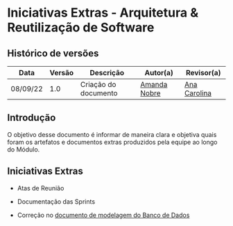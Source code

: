 # Iniciativas Extras - Arquitetura & Reutilização de Software

## Histórico de versões

| Data     | Versão | Descrição            | Autor(a)                                     | Revisor(a)                                                   |
| -------- | ------ | -------------------- | -------------------------------------------- | ------------------------------------------------------------ |
| 08/09/22 | 1.0    | Criação do documento | [Amanda Nobre](https://github.com/AmandaNbr) | [Ana Carolina](https://github.com/AnaCarolinaRodriguesLeite) |

## Introdução

O objetivo desse documento é informar de maneira clara e objetiva quais foram os artefatos e documentos extras produzidos pela equipe ao longo do Módulo.

## Iniciativas Extras

- Atas de Reunião

- Documentação das Sprints

- Correção no [documento de modelagem do Banco de Dados](Modelagem/bancoDeDados.md)
